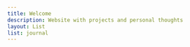 ```yaml
---
title: Welcome
description: Website with projects and personal thoughts
layout: List
list: journal
---
```

